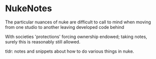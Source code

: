 # NukeNotes

The particular nuances of nuke
are difficult to call to mind
when moving from one studio to another
leaving developed code behind

With societies 'protections'
forcing ownership endowed;
taking notes, surely this
is reasonably still allowed.

tldr: notes and snippets about how to do various things in nuke.
